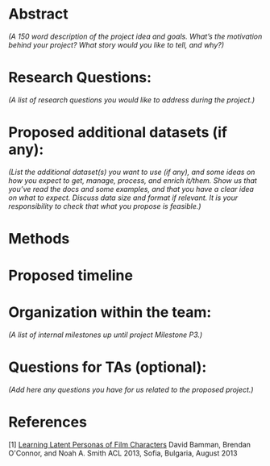 # <insert magnificent title>

# Abstract
_(A 150 word description of the project idea and goals. What’s the motivation behind your project? What story would you like to tell, and why?)_

# Research Questions:
_(A list of research questions you would like to address during the project.)_

# Proposed additional datasets (if any):
_(List the additional dataset(s) you want to use (if any), and some ideas on how you expect to get, manage, process, and enrich it/them. Show us that you’ve read the docs and some examples, and that you have a clear idea on what to expect. Discuss data size and format if relevant. It is your responsibility to check that what you propose is feasible.)_
# Methods

# Proposed timeline

# Organization within the team:
_(A list of internal milestones up until project Milestone P3.)_
# Questions for TAs (optional):
_(Add here any questions you have for us related to the proposed project.)_

# References

[1] [Learning Latent Personas of Film Characters](http://www.cs.cmu.edu/~dbamman/pubs/pdf/bamman+oconnor+smith.acl13.pdf)
David Bamman, Brendan O'Connor, and Noah A. Smith
ACL 2013, Sofia, Bulgaria, August 2013


